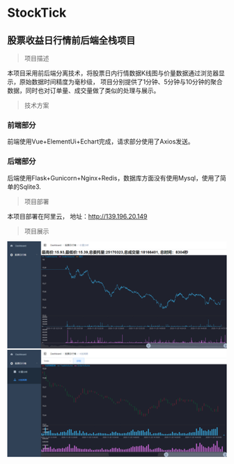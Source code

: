 # StockTick
## 股票收益日行情前后端全栈项目

> 项目描述

本项目采用前后端分离技术，将股票日内行情数据K线图与价量数据通过浏览器显示，原始数据时间精度为毫秒级，
项目分别提供了1分钟、5分钟与10分钟的聚合数据，同时也对订单量、成交量做了类似的处理与展示。

> 技术方案
### 前端部分
前端使用Vue+ElementUi+Echart完成，请求部分使用了Axios发送。

### 后端部分
后端使用Flask+Gunicorn+Nginx+Redis，数据库方面没有使用Mysql，使用了简单的Sqlite3.

> 项目部署

本项目部署在阿里云， 地址：http://139.196.20.149

> 项目展示

![image](https://github.com/williamsyb/StockTick/blob/main/screenshot/stockTick01.png)
![image](https://github.com/williamsyb/StockTick/blob/main/screenshot/stockTick02.png)
